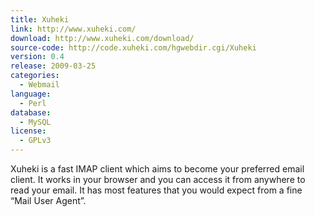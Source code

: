 ```yaml
---
title: Xuheki
link: http://www.xuheki.com/
download: http://www.xuheki.com/download/
source-code: http://code.xuheki.com/hgwebdir.cgi/Xuheki
version: 0.4
release: 2009-03-25
categories:
  - Webmail
language:
  - Perl
database:
  - MySQL
license:
  - GPLv3
---
```

Xuheki is a fast IMAP client which aims to become your preferred email client. It works in your browser and you can access it from anywhere to read your email. It has most features that you would expect from a fine “Mail User Agent”.
